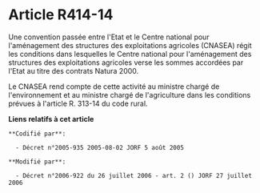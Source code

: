 # Article R414-14

Une convention passée entre l'Etat et le Centre national pour l'aménagement des structures des exploitations agricoles
(CNASEA) régit les conditions dans lesquelles le Centre national pour l'aménagement des structures des exploitations
agricoles verse les sommes accordées par l'Etat au titre des contrats Natura 2000.

Le CNASEA rend compte de cette activité au ministre chargé de l'environnement et au ministre chargé de l'agriculture dans les
conditions prévues à l'article R. 313-14 du code rural.

**Liens relatifs à cet article**

	**Codifié par**:

	  - Décret n°2005-935 2005-08-02 JORF 5 août 2005

	**Modifié par**:

	  - Décret n°2006-922 du 26 juillet 2006 - art. 2 () JORF 27 juillet 2006
